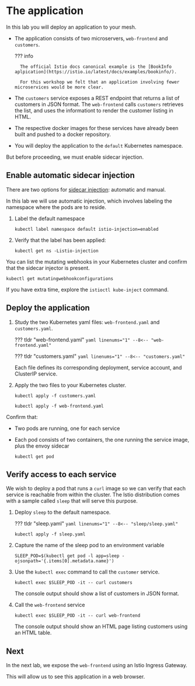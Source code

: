 # The application

In this lab you will deploy an application to your mesh.

- The application consists of two microservers, `web-frontend` and `customers`.

    ??? info

        The official Istio docs canonical example is the [BookInfo aplpication](https://istio.io/latest/docs/examples/bookinfo/).

        For this workshop we felt that an application involving fewer microservices would be more clear.

- The `customers` service exposes a REST endpoint that returns a list of customers in JSON format.  The `web-frontend` calls `customers` retrieves the list, and uses the informationt to render the customer listing in HTML.

- The respective docker images for these services have already been built and pushed to a docker repository.

- You will deploy the application to the `default` Kubernetes namespace.

But before proceeding, we must enable sidecar injection.

## Enable automatic sidecar injection

There are two options for [sidecar injection](https://istio.io/latest/docs/setup/additional-setup/sidecar-injection/): automatic and manual.

In this lab we will use automatic injection, which involves labeling the namespace where the pods are to reside.

1.  Label the default namespace

    ```shell
    kubectl label namespace default istio-injection=enabled
    ```

1. Verify that the label has been applied:

    ```shell
    kubectl get ns -Listio-injection
    ```

You can list the mutating webhooks in your Kubernetes cluster and confirm that the sidecar injector is present.

```shell
kubectl get mutatingwebhookconfigurations
```

If you have extra time, explore the `istioctl kube-inject` command.

## Deploy the application

1. Study the two Kubernetes yaml files: `web-frontend.yaml` and `customers.yaml`.

    ??? tldr "web-frontend.yaml"
        ```yaml linenums="1"
        --8<-- "web-frontend.yaml"
        ```

    ??? tldr "customers.yaml"
        ```yaml linenums="1"
        --8<-- "customers.yaml"
        ```

    Each file defines its corresponding deployment, service account, and ClusterIP service.

1. Apply the two files to your Kubernetes cluster.

    ```shell
    kubectl apply -f customers.yaml
    ```

    ```shell
    kubectl apply -f web-frontend.yaml
    ```

Confirm that:

- Two pods are running, one for each service
- Each pod consists of two containers, the one running the service image, plus the envoy sidecar

    ```shell
    kubectl get pod
    ```

## Verify access to each service

We wish to deploy a pod that runs a `curl` image so we can verify that each service is reachable from within the cluster.
The Istio distribution comes with a sample called `sleep` that will serve this purpose.

1. Deploy `sleep` to the default namespace.

    ??? tldr "sleep.yaml"
        ```yaml linenums="1"
        --8<-- "sleep/sleep.yaml"
        ```

    ```shell
    kubectl apply -f sleep.yaml
    ```

1. Capture the name of the sleep pod to an environment variable

    ```shell
    SLEEP_POD=$(kubectl get pod -l app=sleep -ojsonpath='{.items[0].metadata.name}')
    ```

1. Use the `kubectl exec` command to call the `customer` service.

    ```shell
    kubectl exec $SLEEP_POD -it -- curl customers
    ```

    The console output should show a list of customers in JSON format.

1. Call the `web-frontend` service

    ```shell
    kubectl exec $SLEEP_POD -it -- curl web-frontend
    ```

    The console output should show an HTML page listing customers using an HTML table.

## Next

In the next lab, we expose the `web-frontend` using an Istio Ingress Gateway.

This will allow us to see this application in a web browser.
